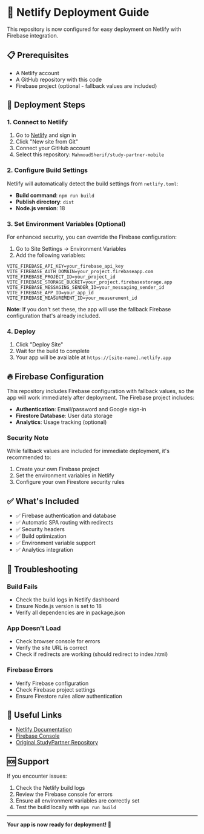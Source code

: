 # 🚀 Netlify Deployment Guide

This repository is now configured for easy deployment on Netlify with Firebase integration.

## 📋 Prerequisites

- A Netlify account
- A GitHub repository with this code
- Firebase project (optional - fallback values are included)

## 🔧 Deployment Steps

### 1. **Connect to Netlify**

1. Go to [Netlify](https://netlify.com) and sign in
2. Click "New site from Git"
3. Connect your GitHub account
4. Select this repository: `MahmoudSherif/study-partner-mobile`

### 2. **Configure Build Settings**

Netlify will automatically detect the build settings from `netlify.toml`:
- **Build command**: `npm run build`
- **Publish directory**: `dist`
- **Node.js version**: 18

### 3. **Set Environment Variables (Optional)**

For enhanced security, you can override the Firebase configuration:

1. Go to Site Settings → Environment Variables
2. Add the following variables:

```
VITE_FIREBASE_API_KEY=your_firebase_api_key
VITE_FIREBASE_AUTH_DOMAIN=your_project.firebaseapp.com
VITE_FIREBASE_PROJECT_ID=your_project_id
VITE_FIREBASE_STORAGE_BUCKET=your_project.firebasestorage.app
VITE_FIREBASE_MESSAGING_SENDER_ID=your_messaging_sender_id
VITE_FIREBASE_APP_ID=your_app_id
VITE_FIREBASE_MEASUREMENT_ID=your_measurement_id
```

**Note**: If you don't set these, the app will use the fallback Firebase configuration that's already included.

### 4. **Deploy**

1. Click "Deploy Site"
2. Wait for the build to complete
3. Your app will be available at `https://[site-name].netlify.app`

## 🔥 Firebase Configuration

This repository includes Firebase configuration with fallback values, so the app will work immediately after deployment. The Firebase project includes:

- **Authentication**: Email/password and Google sign-in
- **Firestore Database**: User data storage
- **Analytics**: Usage tracking (optional)

### Security Note

While fallback values are included for immediate deployment, it's recommended to:
1. Create your own Firebase project
2. Set the environment variables in Netlify
3. Configure your own Firestore security rules

## ✅ What's Included

- ✅ Firebase authentication and database
- ✅ Automatic SPA routing with redirects
- ✅ Security headers
- ✅ Build optimization
- ✅ Environment variable support
- ✅ Analytics integration

## 🚨 Troubleshooting

### Build Fails
- Check the build logs in Netlify dashboard
- Ensure Node.js version is set to 18
- Verify all dependencies are in package.json

### App Doesn't Load
- Check browser console for errors
- Verify the site URL is correct
- Check if redirects are working (should redirect to index.html)

### Firebase Errors
- Verify Firebase configuration
- Check Firebase project settings
- Ensure Firestore rules allow authentication

## 🔗 Useful Links

- [Netlify Documentation](https://docs.netlify.com/)
- [Firebase Console](https://console.firebase.google.com/)
- [Original StudyPartner Repository](https://github.com/MahmoudSherif/StudyPartner)

## 🆘 Support

If you encounter issues:
1. Check the Netlify build logs
2. Review the Firebase console for errors
3. Ensure all environment variables are correctly set
4. Test the build locally with `npm run build`

---

**Your app is now ready for deployment! 🎉**